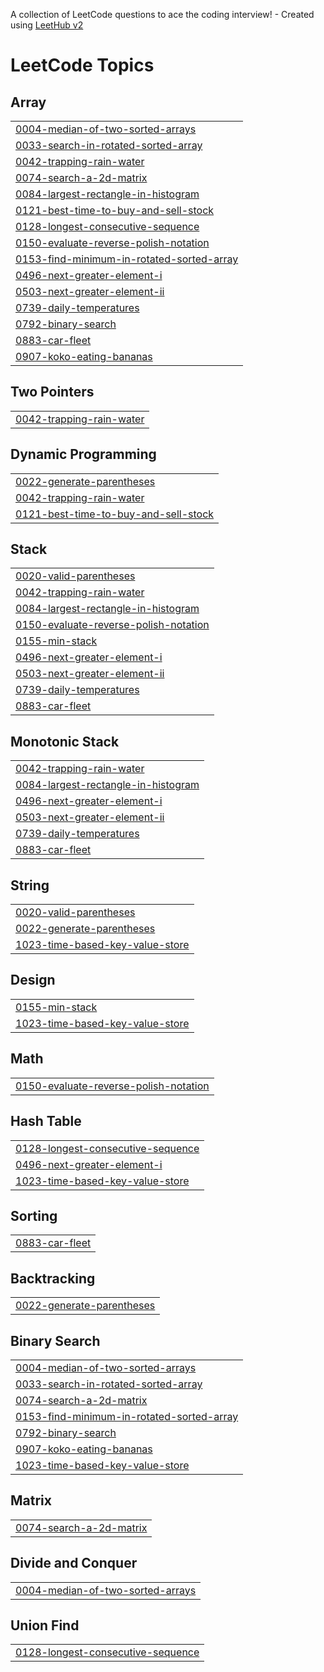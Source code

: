 A collection of LeetCode questions to ace the coding interview! - Created using [LeetHub v2](https://github.com/arunbhardwaj/LeetHub-2.0)
<!---LeetCode Topics Start-->
# LeetCode Topics
## Array
|  |
| ------- |
| [0004-median-of-two-sorted-arrays](https://github.com/ammarhaider16/LeetCode/tree/master/0004-median-of-two-sorted-arrays) |
| [0033-search-in-rotated-sorted-array](https://github.com/ammarhaider16/LeetCode/tree/master/0033-search-in-rotated-sorted-array) |
| [0042-trapping-rain-water](https://github.com/ammarhaider16/LeetCode/tree/master/0042-trapping-rain-water) |
| [0074-search-a-2d-matrix](https://github.com/ammarhaider16/LeetCode/tree/master/0074-search-a-2d-matrix) |
| [0084-largest-rectangle-in-histogram](https://github.com/ammarhaider16/LeetCode/tree/master/0084-largest-rectangle-in-histogram) |
| [0121-best-time-to-buy-and-sell-stock](https://github.com/ammarhaider16/LeetCode/tree/master/0121-best-time-to-buy-and-sell-stock) |
| [0128-longest-consecutive-sequence](https://github.com/ammarhaider16/LeetCode/tree/master/0128-longest-consecutive-sequence) |
| [0150-evaluate-reverse-polish-notation](https://github.com/ammarhaider16/LeetCode/tree/master/0150-evaluate-reverse-polish-notation) |
| [0153-find-minimum-in-rotated-sorted-array](https://github.com/ammarhaider16/LeetCode/tree/master/0153-find-minimum-in-rotated-sorted-array) |
| [0496-next-greater-element-i](https://github.com/ammarhaider16/LeetCode/tree/master/0496-next-greater-element-i) |
| [0503-next-greater-element-ii](https://github.com/ammarhaider16/LeetCode/tree/master/0503-next-greater-element-ii) |
| [0739-daily-temperatures](https://github.com/ammarhaider16/LeetCode/tree/master/0739-daily-temperatures) |
| [0792-binary-search](https://github.com/ammarhaider16/LeetCode/tree/master/0792-binary-search) |
| [0883-car-fleet](https://github.com/ammarhaider16/LeetCode/tree/master/0883-car-fleet) |
| [0907-koko-eating-bananas](https://github.com/ammarhaider16/LeetCode/tree/master/0907-koko-eating-bananas) |
## Two Pointers
|  |
| ------- |
| [0042-trapping-rain-water](https://github.com/ammarhaider16/LeetCode/tree/master/0042-trapping-rain-water) |
## Dynamic Programming
|  |
| ------- |
| [0022-generate-parentheses](https://github.com/ammarhaider16/LeetCode/tree/master/0022-generate-parentheses) |
| [0042-trapping-rain-water](https://github.com/ammarhaider16/LeetCode/tree/master/0042-trapping-rain-water) |
| [0121-best-time-to-buy-and-sell-stock](https://github.com/ammarhaider16/LeetCode/tree/master/0121-best-time-to-buy-and-sell-stock) |
## Stack
|  |
| ------- |
| [0020-valid-parentheses](https://github.com/ammarhaider16/LeetCode/tree/master/0020-valid-parentheses) |
| [0042-trapping-rain-water](https://github.com/ammarhaider16/LeetCode/tree/master/0042-trapping-rain-water) |
| [0084-largest-rectangle-in-histogram](https://github.com/ammarhaider16/LeetCode/tree/master/0084-largest-rectangle-in-histogram) |
| [0150-evaluate-reverse-polish-notation](https://github.com/ammarhaider16/LeetCode/tree/master/0150-evaluate-reverse-polish-notation) |
| [0155-min-stack](https://github.com/ammarhaider16/LeetCode/tree/master/0155-min-stack) |
| [0496-next-greater-element-i](https://github.com/ammarhaider16/LeetCode/tree/master/0496-next-greater-element-i) |
| [0503-next-greater-element-ii](https://github.com/ammarhaider16/LeetCode/tree/master/0503-next-greater-element-ii) |
| [0739-daily-temperatures](https://github.com/ammarhaider16/LeetCode/tree/master/0739-daily-temperatures) |
| [0883-car-fleet](https://github.com/ammarhaider16/LeetCode/tree/master/0883-car-fleet) |
## Monotonic Stack
|  |
| ------- |
| [0042-trapping-rain-water](https://github.com/ammarhaider16/LeetCode/tree/master/0042-trapping-rain-water) |
| [0084-largest-rectangle-in-histogram](https://github.com/ammarhaider16/LeetCode/tree/master/0084-largest-rectangle-in-histogram) |
| [0496-next-greater-element-i](https://github.com/ammarhaider16/LeetCode/tree/master/0496-next-greater-element-i) |
| [0503-next-greater-element-ii](https://github.com/ammarhaider16/LeetCode/tree/master/0503-next-greater-element-ii) |
| [0739-daily-temperatures](https://github.com/ammarhaider16/LeetCode/tree/master/0739-daily-temperatures) |
| [0883-car-fleet](https://github.com/ammarhaider16/LeetCode/tree/master/0883-car-fleet) |
## String
|  |
| ------- |
| [0020-valid-parentheses](https://github.com/ammarhaider16/LeetCode/tree/master/0020-valid-parentheses) |
| [0022-generate-parentheses](https://github.com/ammarhaider16/LeetCode/tree/master/0022-generate-parentheses) |
| [1023-time-based-key-value-store](https://github.com/ammarhaider16/LeetCode/tree/master/1023-time-based-key-value-store) |
## Design
|  |
| ------- |
| [0155-min-stack](https://github.com/ammarhaider16/LeetCode/tree/master/0155-min-stack) |
| [1023-time-based-key-value-store](https://github.com/ammarhaider16/LeetCode/tree/master/1023-time-based-key-value-store) |
## Math
|  |
| ------- |
| [0150-evaluate-reverse-polish-notation](https://github.com/ammarhaider16/LeetCode/tree/master/0150-evaluate-reverse-polish-notation) |
## Hash Table
|  |
| ------- |
| [0128-longest-consecutive-sequence](https://github.com/ammarhaider16/LeetCode/tree/master/0128-longest-consecutive-sequence) |
| [0496-next-greater-element-i](https://github.com/ammarhaider16/LeetCode/tree/master/0496-next-greater-element-i) |
| [1023-time-based-key-value-store](https://github.com/ammarhaider16/LeetCode/tree/master/1023-time-based-key-value-store) |
## Sorting
|  |
| ------- |
| [0883-car-fleet](https://github.com/ammarhaider16/LeetCode/tree/master/0883-car-fleet) |
## Backtracking
|  |
| ------- |
| [0022-generate-parentheses](https://github.com/ammarhaider16/LeetCode/tree/master/0022-generate-parentheses) |
## Binary Search
|  |
| ------- |
| [0004-median-of-two-sorted-arrays](https://github.com/ammarhaider16/LeetCode/tree/master/0004-median-of-two-sorted-arrays) |
| [0033-search-in-rotated-sorted-array](https://github.com/ammarhaider16/LeetCode/tree/master/0033-search-in-rotated-sorted-array) |
| [0074-search-a-2d-matrix](https://github.com/ammarhaider16/LeetCode/tree/master/0074-search-a-2d-matrix) |
| [0153-find-minimum-in-rotated-sorted-array](https://github.com/ammarhaider16/LeetCode/tree/master/0153-find-minimum-in-rotated-sorted-array) |
| [0792-binary-search](https://github.com/ammarhaider16/LeetCode/tree/master/0792-binary-search) |
| [0907-koko-eating-bananas](https://github.com/ammarhaider16/LeetCode/tree/master/0907-koko-eating-bananas) |
| [1023-time-based-key-value-store](https://github.com/ammarhaider16/LeetCode/tree/master/1023-time-based-key-value-store) |
## Matrix
|  |
| ------- |
| [0074-search-a-2d-matrix](https://github.com/ammarhaider16/LeetCode/tree/master/0074-search-a-2d-matrix) |
## Divide and Conquer
|  |
| ------- |
| [0004-median-of-two-sorted-arrays](https://github.com/ammarhaider16/LeetCode/tree/master/0004-median-of-two-sorted-arrays) |
## Union Find
|  |
| ------- |
| [0128-longest-consecutive-sequence](https://github.com/ammarhaider16/LeetCode/tree/master/0128-longest-consecutive-sequence) |
<!---LeetCode Topics End-->